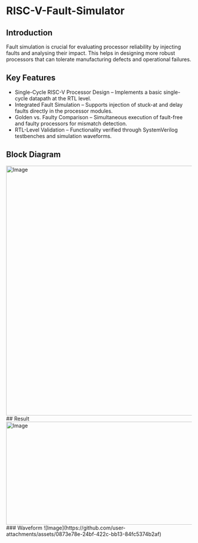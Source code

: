# RISC-V-Fault-Simulator
## Introduction
Fault simulation is crucial for evaluating processor reliability by injecting faults and analysing their impact. This helps in designing more robust processors that can tolerate manufacturing defects and operational failures.​
## Key Features
* Single-Cycle RISC-V Processor Design – Implements a basic single-cycle datapath at the RTL level.
* Integrated Fault Simulation – Supports injection of stuck-at and delay faults directly in the processor modules.
* Golden vs. Faulty Comparison – Simultaneous execution of fault-free and faulty processors for mismatch detection.
* RTL-Level Validation – Functionality verified through SystemVerilog testbenches and simulation waveforms.
## Block Diagram
<img width="1080" height="677" alt="Image" src="https://github.com/user-attachments/assets/cda133d1-a200-4e56-b32d-cfde901c8861" />
## Result
<img width="794" height="279" alt="Image" src="https://github.com/user-attachments/assets/785b1a6e-a5a8-4a8b-bfaf-7f60abd96308" />
### Waveform
![Image](https://github.com/user-attachments/assets/0873e78e-24bf-422c-bb13-84fc5374b2af)
